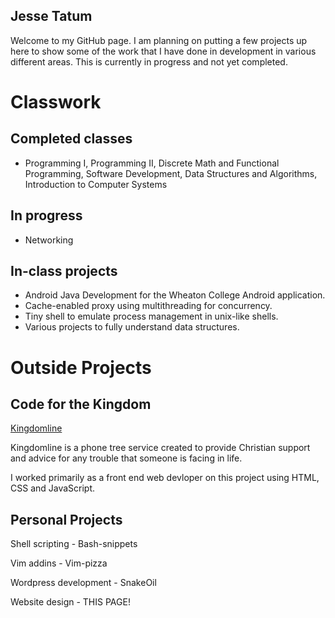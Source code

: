## Jesse Tatum 

Welcome to my GitHub page. I am planning on putting a few projects up here to show some of the work that I have done in development in various different areas. This is currently in progress and not yet completed.

# Classwork
## Completed classes
* Programming I, Programming II, Discrete Math and Functional Programming, Software Development, Data Structures and Algorithms, Introduction to Computer Systems 
## In progress
* Networking

## In-class projects
* Android Java Development for the Wheaton College Android application.
* Cache-enabled proxy using multithreading for concurrency.
* Tiny shell to emulate process management in unix-like shells.
* Various projects to fully understand data structures.

# Outside Projects
## Code for the Kingdom
[Kingdomline](/klweb/web/index.html)

Kingdomline is a phone tree service created to provide Christian support and advice for any trouble that someone is facing in life.

I worked primarily as a front end web devloper on this project using HTML, CSS and JavaScript.

## Personal Projects
Shell scripting - Bash-snippets

Vim addins - Vim-pizza

Wordpress development - SnakeOil

Website design - THIS PAGE!
